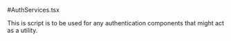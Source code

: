 #AuthServices.tsx

This is script is to be used for any authentication components that might act as a utility.
